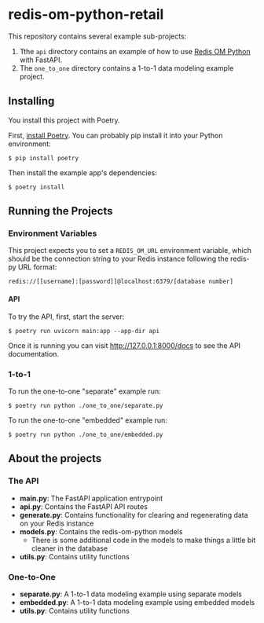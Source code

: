 # redis-om-python-retail

This repository contains several example sub-projects:



1. Tthe `api` directory contains an example of how to use [Redis OM Python](https://github.com/redis/redis-om-python) with FastAPI.
1. The `one_to_one` directory contains a 1-to-1 data modeling example project.

## Installing

You install this project with Poetry.

First, [install Poetry](https://python-poetry.org/docs/#installation). You can probably pip install it into your Python environment:

    $ pip install poetry

Then install the example app's dependencies:

    $ poetry install

## Running the Projects

### Environment Variables

This project expects you to set a `REDIS_OM_URL` environment variable, which should be the connection string to your Redis instance following the redis-py URL format:

    redis://[[username]:[password]]@localhost:6379/[database number]

#### API

To try the API, first, start the server:

    $ poetry run uvicorn main:app --app-dir api

Once it is running you can visit http://127.0.0.1:8000/docs to see the API documentation.


### 1-to-1

To run the one-to-one "separate" example run:

    $ poetry run python ./one_to_one/separate.py

To run the one-to-one "embedded" example run:

    $ poetry run python ./one_to_one/embedded.py


## About the projects

### The API
- **main.py**: The FastAPI application entrypoint
- **api.py**: Contains the FastAPI API routes
- **generate.py**: Contains functionality for clearing and regenerating data on your Redis instance
- **models.py**: Contains the redis-om-python models
  - There is some additional code in the models to make things a little bit cleaner in the database
- **utils.py**: Contains utility functions

### One-to-One
- **separate.py**: A 1-to-1 data modeling example using separate models
- **embedded.py**: A 1-to-1 data modeling example using embedded models
- **utils.py**: Contains utility functions
